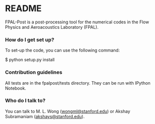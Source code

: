 # README #

FPAL-Post is a post-processing tool for the numerical codes in the Flow Physics and Aeroacoustics Laboratory (FPAL).

### How do I get set up? ###

To set-up the code, you can use the following command:

$ python setup.py install

### Contribution guidelines ###

All tests are in the fpalpost/tests directory. They can be run with IPython Notebook.

### Who do I talk to? ###

You can talk to M. L. Wong (wongml@stanford.edu) or Akshay Subramaniam (akshays@stanford.edu).